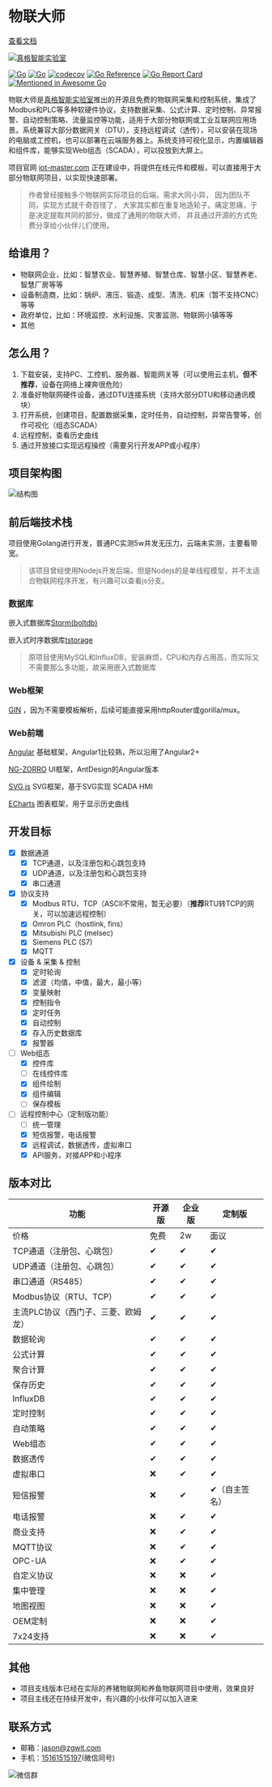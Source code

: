 # 物联大师

[查看文档](https://docs.iot-master.com/)

[![真格智能实验室](https://labs.zgwit.com/logo.png)](https://labs.zgwit.com)

[![Go](https://github.com/zgwit/iot-master/actions/workflows/go.yml/badge.svg)](https://github.com/zgwit/iot-master/actions/workflows/go.yml)
[![Go](https://github.com/zgwit/iot-master/actions/workflows/codeql-analysis.yml/badge.svg)](https://github.com/zgwit/iot-master/actions/workflows/codeql-analysis.yml)
[![codecov](https://codecov.io/gh/zgwit/iot-master/branch/main/graph/badge.svg?token=AK5TD8KQ5C)](https://codecov.io/gh/zgwit/iot-master)
[![Go Reference](https://pkg.go.dev/badge/github.com/zgwit/iot-master.svg)](https://pkg.go.dev/github.com/zgwit/iot-master)
[![Go Report Card](https://goreportcard.com/badge/github.com/zgwit/iot-master)](https://goreportcard.com/report/github.com/zgwit/iot-master)
[![Mentioned in Awesome Go](https://awesome.re/mentioned-badge.svg)](https://github.com/avelino/awesome-go)

物联大师是[真格智能实验室](https://labs.zgwit.com)推出的开源且免费的物联网采集和控制系统，集成了Modbus和PLC等多种软硬件协议，支持数据采集、公式计算、定时控制、异常报警、自动控制策略、流量监控等功能，适用于大部分物联网或工业互联网应用场景。系统兼容大部分数据网关（DTU），支持远程调试（透传），可以安装在现场的电脑或工控机，也可以部署在云端服务器上。系统支持可视化显示，内置编辑器和组件库，能够实现Web组态（SCADA），可以投放到大屏上。

项目官网 [iot-master.com](https://iot-master.com) 正在建设中，将提供在线元件和模板，可以直接用于大部分物联网项目，以实现快速部署。

> 作者曾经接触多个物联网实际项目的后端，需求大同小异， 因为团队不同，实现方式就千奇百怪了，
> 大家其实都在重复地造轮子。痛定思痛，于是决定提取共同的部分，做成了通用的物联大师，
> 并且通过开源的方式免费分享给小伙伴儿们使用。

## 给谁用？

- 物联网企业，比如：智慧农业、智慧养殖、智慧仓库、智慧小区、智慧养老、智慧厂房等等
- 设备制造商，比如：锅炉、液压、锻造、成型、清洗、机床（暂不支持CNC）等等
- 政府单位，比如：环境监控、水利设施、灾害监测、物联网小镇等等
- 其他

## 怎么用？

1. 下载安装，支持PC、工控机、服务器、智能网关等（可以使用云主机，**但不推荐**，设备在网络上裸奔很危险）
2. 准备好物联网硬件设备，通过DTU连接系统（支持大部分DTU和移动通讯模块）
3. 打开系统，创建项目，配置数据采集，定时任务，自动控制，异常告警等，创作可视化（组态SCADA）
4. 远程控制，查看历史曲线
5. 通过开放接口实现远程操控（需要另行开发APP或小程序）

## 项目架构图

![结构图](https://github.com/zgwit/iot-master/raw/main/docs/frame.svg)


## 前后端技术栈

项目使用Golang进行开发，普通PC实测5w并发无压力，云端未实测，主要看带宽。
> 该项目曾经使用Nodejs开发后端，但是Nodejs的是单线程模型，并不太适合物联网程序开发，有兴趣可以查看js分支。

### 数据库

嵌入式数据库[Storm(boltdb)](https://github.com/asdine/storm)

嵌入式时序数据库[tstorage](https://github.com/nakabonne/tstorage)

> 原项目使用MySQL和InfluxDB，安装麻烦，CPU和内存占用高，而实际又不需要那么多功能，故采用嵌入式数据库

### Web框架

[GIN](https://github.com/gin-gonic/gin) ，因为不需要模板解析，后续可能直接采用httpRouter或gorilla/mux。

### Web前端

[Angular](https://github.com/angular/angular) 基础框架，Angular1比较熟，所以沿用了Angular2+

[NG-ZORRO](https://github.com/NG-ZORRO/ng-zorro-antd) UI框架，AntDesign的Angular版本

[SVG.js](https://github.com/svgdotjs/svg.js) SVG框架，基于SVG实现 SCADA HMI

[ECharts](https://github.com/apache/echarts) 图表框架，用于显示历史曲线

## 开发目标

- [x] 数据通道
    - [x] TCP通道，以及注册包和心跳包支持
    - [x] UDP通道，以及注册包和心跳包支持
    - [x] 串口通道
- [x] 协议支持
    - [x] Modbus RTU、TCP（ASCII不常用，暂无必要）（**推荐**RTU转TCP的网关，可以加速远程控制）
    - [x] Omron PLC（hostlink, fins）
    - [x] Mitsubishi PLC (melsec)
    - [x] Siemens PLC (S7)
    - [x] MQTT
- [x] 设备 & 采集 & 控制
    - [x] 定时轮询
    - [x] 滤波（均值，中值，最大，最小等）
    - [x] 变量映射
    - [x] 控制指令
    - [x] 定时任务
    - [x] 自动控制
    - [x] 存入历史数据库
    - [x] 报警器
- [ ] Web组态
  - [x] 控件库
  - [ ] 在线控件库
  - [x] 组件绘制
  - [x] 组件编辑
  - [ ] 保存模板
- [ ] 远程控制中心（定制版功能）
    - [ ] 统一管理
    - [x] 短信报警，电话报警
    - [x] 远程调试，数据透传，虚拟串口
    - [x] API服务，对接APP和小程序

## 版本对比

| 功能 | 开源版 | 企业版 | 定制版 |
|----|----|----|----|
| 价格 | 免费 | 2w | 面议 |
| TCP通道（注册包、心跳包） | ✔ | ✔ | ✔ |
| UDP通道（注册包、心跳包） | ✔ | ✔ | ✔ |
| 串口通道（RS485） | ✔ | ✔ | ✔ |
| Modbus协议（RTU、TCP） | ✔ | ✔ | ✔ |
| 主流PLC协议（西门子、三菱、欧姆龙） | ✔ | ✔ | ✔ |
| 数据轮询 | ✔ | ✔ | ✔ |
| 公式计算 | ✔ | ✔ | ✔ |
| 聚合计算 | ✔ | ✔ | ✔ |
| 保存历史 | ✔ | ✔ | ✔ |
| InfluxDB | ✔ | ✔ | ✔ |
| 定时控制 | ✔ | ✔ | ✔ |
| 自动策略 | ✔ | ✔ | ✔ |
| Web组态 | ✔ | ✔ | ✔ |
| 数据透传 | ✔ | ✔ | ✔ |
| 虚拟串口 | ❌ | ✔ | ✔ |
| 短信报警 | ❌ | ✔ | ✔（自主签名） |
| 电话报警 | ❌ | ✔ | ✔ |
| 商业支持 | ❌ | ✔ | ✔ |
| MQTT协议 | ❌ | ✔ | ✔ |
| OPC-UA | ❌ | ✔ | ✔ |
| 自定义协议 | ❌ | ❌ | ✔ |
| 集中管理 | ❌ | ❌ | ✔ |
| 地图视图 | ❌ | ❌ | ✔ |
| OEM定制 | ❌ | ❌ | ✔ |
| 7x24支持 | ❌ | ❌ | ✔ |




## 其他

- 项目支线版本已经在实际的养猪物联网和养鱼物联网项目中使用，效果良好
- 项目主线还在持续开发中，有兴趣的小伙伴可以加入进来

## 联系方式

- 邮箱：[jason@zgwit.com](mailto:jason@zgwit.com)
- 手机：[15161515197](tel:15161515197)(微信同号)

![微信群](https://iot-master.com/iot-master.png)

